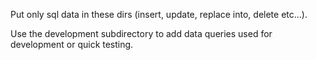 Put only sql data in these dirs (insert, update, replace into, delete etc...).

Use the development subdirectory to add data queries used for development or quick testing.
